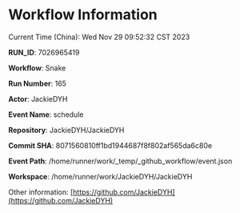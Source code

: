 # Workflow Information

Current Time (China): Wed Nov 29 09:52:32 CST 2023  

**RUN_ID**: 7026965419  

**Workflow**: Snake  

**Run Number**: 165  

**Actor**: JackieDYH  

**Event Name**: schedule  

**Repository**: JackieDYH/JackieDYH  

**Commit SHA**: 8071560810ff1bd1944687f8f802af565da6c80e  

**Event Path**: /home/runner/work/_temp/_github_workflow/event.json  

**Workspace**: /home/runner/work/JackieDYH/JackieDYH  

Other information: [https://github.com/JackieDYH](https://github.com/JackieDYH)
